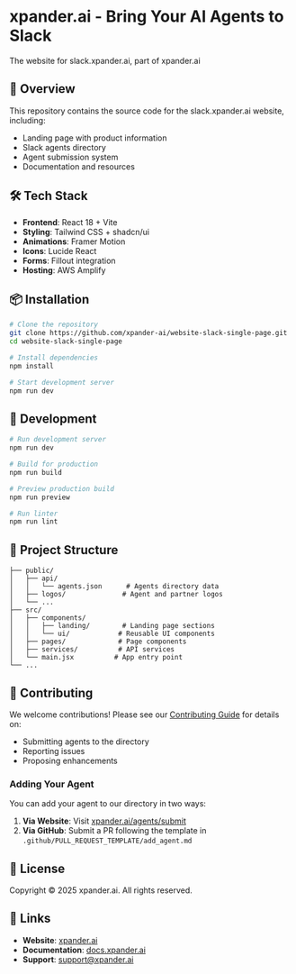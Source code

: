 # xpander.ai - Bring Your AI Agents to Slack

The website for slack.xpander.ai, part of xpander.ai

## 🚀 Overview

This repository contains the source code for the slack.xpander.ai website, including:
- Landing page with product information
- Slack agents directory
- Agent submission system
- Documentation and resources

## 🛠️ Tech Stack

- **Frontend**: React 18 + Vite
- **Styling**: Tailwind CSS + shadcn/ui
- **Animations**: Framer Motion
- **Icons**: Lucide React
- **Forms**: Fillout integration
- **Hosting**: AWS Amplify

## 📦 Installation

```bash
# Clone the repository
git clone https://github.com/xpander-ai/website-slack-single-page.git
cd website-slack-single-page

# Install dependencies
npm install

# Start development server
npm run dev
```

## 🔧 Development

```bash
# Run development server
npm run dev

# Build for production
npm run build

# Preview production build
npm run preview

# Run linter
npm run lint
```

## 📁 Project Structure

```
├── public/
│   ├── api/
│   │   └── agents.json      # Agents directory data
│   ├── logos/              # Agent and partner logos
│   └── ...
├── src/
│   ├── components/
│   │   ├── landing/        # Landing page sections
│   │   └── ui/            # Reusable UI components
│   ├── pages/             # Page components
│   ├── services/          # API services
│   └── main.jsx          # App entry point
└── ...
```

## 🤝 Contributing

We welcome contributions! Please see our [Contributing Guide](CONTRIBUTING.md) for details on:
- Submitting agents to the directory
- Reporting issues
- Proposing enhancements

### Adding Your Agent

You can add your agent to our directory in two ways:

1. **Via Website**: Visit [xpander.ai/agents/submit](https://xpander.ai/agents/submit)
2. **Via GitHub**: Submit a PR following the template in `.github/PULL_REQUEST_TEMPLATE/add_agent.md`

## 📄 License

Copyright © 2025 xpander.ai. All rights reserved.

## 🔗 Links

- **Website**: [xpander.ai](https://xpander.ai)
- **Documentation**: [docs.xpander.ai](https://docs.xpander.ai)
- **Support**: support@xpander.ai